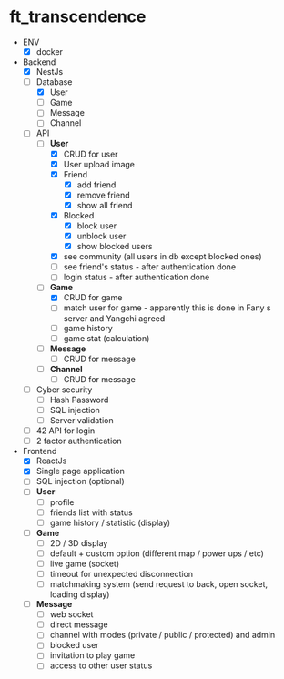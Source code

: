 # ft_transcendence

- ENV
    - [X] docker

- Backend
    - [X] NestJs
    - [ ] Database
        - [X] User
        - [ ] Game 
        - [ ] Message
        - [ ] Channel
    - [ ] API
        - [ ] **User**
            - [X] CRUD for user
            - [X] User upload image
            - [X] Friend
                - [X] add friend
                - [X] remove friend
                - [X] show all friend
            - [X] Blocked
                - [X] block user
                - [X] unblock user
                - [X] show blocked users
            - [X] see community (all users in db except blocked ones)
            - [ ] see friend's status - after authentication done
            - [ ] login status - after authentication done
        - [ ] **Game**
            - [X] CRUD for game
            - [ ] match user for game - apparently this is done in Fany s server and Yangchi agreed
            - [ ] game history
            - [ ] game stat (calculation)
        - [ ] **Message**
            - [ ] CRUD for message
        - [ ] **Channel**
            - [ ] CRUD for message
    - [ ] Cyber security
        - [ ] Hash Password
        - [ ] SQL injection
        - [ ] Server validation
    - [ ] 42 API for login
    - [ ] 2 factor authentication
        
- Frontend
    - [X] ReactJs
    - [X] Single page application
    - [ ] SQL injection (optional)
    - [ ] **User**
        - [ ] profile
        - [ ] friends list with status
        - [ ] game history / statistic (display)
    - [ ] **Game**
        - [ ] 2D / 3D display
        - [ ] default + custom option (different map / power ups / etc)
        - [ ] live game (socket)
        - [ ] timeout for unexpected disconnection
        - [ ] matchmaking system (send request to back, open socket, loading display)
     - [ ] **Message**
        - [ ] web socket
        - [ ] direct message
        - [ ] channel with modes (private / public / protected) and admin
        - [ ] blocked user
        - [ ] invitation to play game
        - [ ] access to other user status
